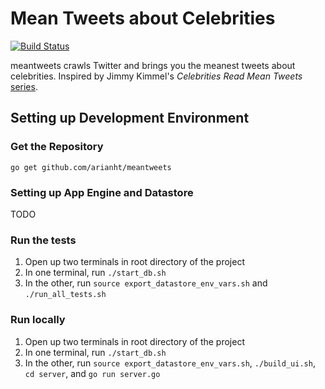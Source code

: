 # Mean Tweets about Celebrities
[![Build Status](https://travis-ci.org/arianht/meantweets.svg?branch=master)](https://travis-ci.org/arianht/meantweets)

meantweets crawls Twitter and brings you the meanest tweets about celebrities. Inspired by Jimmy Kimmel's *Celebrities Read Mean Tweets* [series](https://www.youtube.com/playlist?list=PLs4hTtftqnlAkiQNdWn6bbKUr-P1wuSm0).

## Setting up Development Environment

### Get the Repository
`go get github.com/arianht/meantweets`

### Setting up App Engine and Datastore
TODO

### Run the tests
1. Open up two terminals in root directory of the project
2. In one terminal, run `./start_db.sh`
3. In the other, run `source export_datastore_env_vars.sh` and `./run_all_tests.sh`

### Run locally
1. Open up two terminals in root directory of the project
2. In one terminal, run `./start_db.sh`
3. In the other, run `source export_datastore_env_vars.sh`, `./build_ui.sh`, `cd server`, and `go run server.go`
